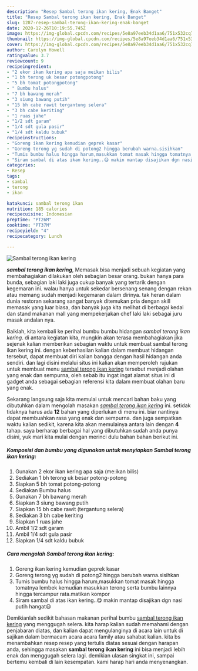 ```yaml
---
description: "Resep Sambal terong ikan kering, Enak Banget"
title: "Resep Sambal terong ikan kering, Enak Banget"
slug: 1287-resep-sambal-terong-ikan-kering-enak-banget
date: 2020-12-26T10:19:55.745Z
image: https://img-global.cpcdn.com/recipes/5e8a97eeb34d1aa6/751x532cq70/sambal-terong-ikan-kering-foto-resep-utama.jpg
thumbnail: https://img-global.cpcdn.com/recipes/5e8a97eeb34d1aa6/751x532cq70/sambal-terong-ikan-kering-foto-resep-utama.jpg
cover: https://img-global.cpcdn.com/recipes/5e8a97eeb34d1aa6/751x532cq70/sambal-terong-ikan-kering-foto-resep-utama.jpg
author: Carolyn Howell
ratingvalue: 3.7
reviewcount: 9
recipeingredient:
- "2 ekor ikan kering apa saja meikan bilis"
- "1 bh terong uk besar potongpotong"
- "5 bh tomat potongpotong"
- " Bumbu halus"
- "7 bh bawang merah"
- "3 siung bawang putih"
- "15 bh cabe rawit tergantung selera"
- "3 bh cabe keriting"
- "1 ruas jahe"
- "1/2 sdt garam"
- "1/4 sdt gula pasir"
- "1/4 sdt kaldu bubuk"
recipeinstructions:
- "Goreng ikan kering kemudian geprek kasar"
- "Goreng terong yg sudah di potong2 hingga berubah warna.sisihkan"
- "Tumis bumbu halus hingga harum,masukkan tomat masak hingga tomatnya lembek kemudian masukkan terong serta bumbu lainnya hingga tercampur rata.matikan kompor"
- "Siram sambal di atas ikan kering..😋 makin mantap disajikan dgn nasi putih hangat😃"
categories:
- Resep
tags:
- sambal
- terong
- ikan

katakunci: sambal terong ikan 
nutrition: 185 calories
recipecuisine: Indonesian
preptime: "PT26M"
cooktime: "PT37M"
recipeyield: "4"
recipecategory: Lunch

---
```



![Sambal terong ikan kering](https://img-global.cpcdn.com/recipes/5e8a97eeb34d1aa6/751x532cq70/sambal-terong-ikan-kering-foto-resep-utama.jpg)

<b><i>sambal terong ikan kering</i></b>, Memasak bisa menjadi sebuah kegiatan yang membahagiakan dilakukan oleh sebagian besar orang. bukan hanya para bunda, sebagian laki laki juga cukup banyak yang tertarik dengan kegemaran ini. walau hanya untuk sekedar bersenang senang dengan rekan atau memang sudah menjadi kegemaran dalam dirinya. tak heran dalam dunia restoran sekarang sangat banyak ditemukan pria dengan skill memasak yang luar biasa, dan banyak juga kita melihat di berbagai kedai dan stand makanan mall yang mempekerjakan chef laki laki sebagai juru masak andalan nya.



Baiklah, kita kembali ke perihal bumbu bumbu hidangan <i>sambal terong ikan kering</i>. di antara kegiatan kita, mungkin akan terasa membahagiakan jika sejenak kalian memberikan sebagian waktu untuk membuat sambal terong ikan kering ini. dengan keberhasilan kalian dalam membuat hidangan tersebut, dapat membuat diri kalian bangga dengan hasil hidangan anda sendiri. dan lagi disini melalui situs ini kalian akan memperoleh rujukan untuk membuat menu <u>sambal terong ikan kering</u> tersebut menjadi olahan yang enak dan sempurna, oleh sebab itu ingat ingat alamat situs ini di gadget anda sebagai sebagian referensi kita dalam membuat olahan baru yang enak.


Sekarang langsung saja kita memulai untuk mencari bahan baku yang dibutuhkan dalam mengolah masakan <u><i>sambal terong ikan kering</i></u> ini. setidak tidaknya harus ada <b>12</b> bahan yang diperlukan di menu ini. biar nantinya dapat membuahkan rasa yang enak dan sempurna. dan juga sempatkan waktu kalian sedikit, karena kita akan memulainya antara lain dengan <b>4</b> tahap. saya berharap berbagai hal yang dibutuhkan sudah anda punya disini, yuk mari kita mulai dengan merinci dulu bahan bahan berikut ini.

<!--inarticleads1-->

##### Komposisi dan bumbu yang digunakan untuk menyiapkan Sambal terong ikan kering:

1. Gunakan 2 ekor ikan kering apa saja (me:ikan bilis)
1. Sediakan 1 bh terong uk besar potong-potong
1. Siapkan 5 bh tomat potong-potong
1. Sediakan  Bumbu halus
1. Gunakan 7 bh bawang merah
1. Siapkan 3 siung bawang putih
1. Siapkan 15 bh cabe rawit (tergantung selera)
1. Sediakan 3 bh cabe keriting
1. Siapkan 1 ruas jahe
1. Ambil 1/2 sdt garam
1. Ambil 1/4 sdt gula pasir
1. Siapkan 1/4 sdt kaldu bubuk




<!--inarticleads2-->

##### Cara mengolah Sambal terong ikan kering:

1. Goreng ikan kering kemudian geprek kasar
1. Goreng terong yg sudah di potong2 hingga berubah warna.sisihkan
1. Tumis bumbu halus hingga harum,masukkan tomat masak hingga tomatnya lembek kemudian masukkan terong serta bumbu lainnya hingga tercampur rata.matikan kompor
1. Siram sambal di atas ikan kering..😋 makin mantap disajikan dgn nasi putih hangat😃




Demikianlah sedikit bahasan makanan perihal bumbu <u>sambal terong ikan kering</u> yang menggugah selera. kita harap kalian sudah memahami dengan penjabaran diatas, dan kalian dapat mengulanginya di acara lain untuk di sajikan dalam bermacam acara acara family atau sahabat kalian. kita bs menambahkan resep resep yang tertulis diatas sesuai dengan harapan anda, sehingga masakan <b>sambal terong ikan kering</b> ini bisa menjadi lebih enak dan menggugah selera lagi. demikian ulasan singkat ini, sampai bertemu kembali di lain kesempatan. kami harap hari anda menyenangkan.

